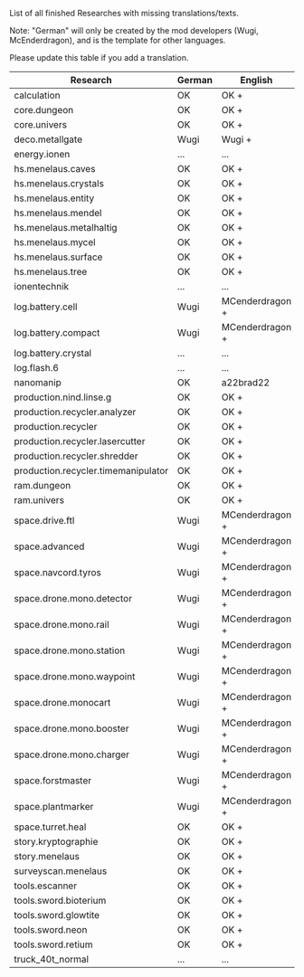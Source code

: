 List of all finished Researches with missing translations/texts.

Note: "German" will only be created by the mod developers (Wugi, McEnderdragon), and is the template for other languages.

Please update this table if you add a translation.

Research  | German | English | Portugese | French
--------- | ------ | ------- | --------- | ------
calculation | OK | OK + | ... | ... 
core.dungeon | OK | OK + | ... | ... 
core.univers | OK | OK + | ... | ... 
deco.metallgate | Wugi | Wugi + | a22brad22 | ...
energy.ionen | ... | ... | ... | ... 
hs.menelaus.caves | OK | OK + | ... | ... 
hs.menelaus.crystals | OK | OK + | ... | ... 
hs.menelaus.entity | OK | OK + | ... | ... 
hs.menelaus.mendel | OK | OK + | ... | ... 
hs.menelaus.metalhaltig | OK | OK + | ... | ... 
hs.menelaus.mycel | OK | OK + | ... | ... 
hs.menelaus.surface | OK | OK + | ... | ... 
hs.menelaus.tree | OK | OK + | ... | ... 
ionentechnik | ... | ... | ... | ... 
log.battery.cell | Wugi | MCenderdragon + | a22brad22 | ... 
log.battery.compact | Wugi | MCenderdragon + | a22brad22 | ... 
log.battery.crystal | ... | ... | ... | ... 
log.flash.6 | ... | ... | ... | ... 
nanomanip | OK | a22brad22 | ... | ... 
production.nind.linse.g | OK | OK + | ... | ... 
production.recycler.analyzer | OK | OK + | ... | ... 
production.recycler | OK | OK + | ... | ... 
production.recycler.lasercutter | OK | OK + | ... | ... 
production.recycler.shredder | OK | OK + | ... | ... 
production.recycler.timemanipulator | OK | OK + | ... | ... 
ram.dungeon | OK | OK + | ... | ... 
ram.univers | OK | OK + | ... | ... 
space.drive.ftl | Wugi | MCenderdragon + | a22brad22 | ...
space.advanced | Wugi | MCenderdragon + | a22brad22 | ...
space.navcord.tyros | Wugi | MCenderdragon + | a22brad22 | ...
space.drone.mono.detector | Wugi | MCenderdragon + | a22brad22 | ...
space.drone.mono.rail | Wugi | MCenderdragon + | a22brad22 | ...
space.drone.mono.station | Wugi | MCenderdragon + | a22brad22 | ...
space.drone.mono.waypoint | Wugi | MCenderdragon + | a22brad22 | ...
space.drone.monocart | Wugi | MCenderdragon + | a22brad22 | ...
space.drone.mono.booster | Wugi | MCenderdragon + | a22brad22 | ...
space.drone.mono.charger | Wugi | MCenderdragon + | a22brad22 | ...
space.forstmaster | Wugi | MCenderdragon + | a22brad22 | ...
space.plantmarker | Wugi | MCenderdragon + | a22brad22 | ...
space.turret.heal | OK | OK + | ... | ... 
story.kryptographie | OK | OK + | ... | ... 
story.menelaus | OK | OK + | ... | ... 
surveyscan.menelaus | OK | OK + | ... | ... 
tools.escanner | OK | OK + | ... | ... 
tools.sword.bioterium | OK | OK + | ... | ... 
tools.sword.glowtite | OK | OK + | ... | ... 
tools.sword.neon | OK | OK + | ... | ... 
tools.sword.retium | OK | OK + | ... | ... 
truck_40t_normal | ... | ... | ... | ...
